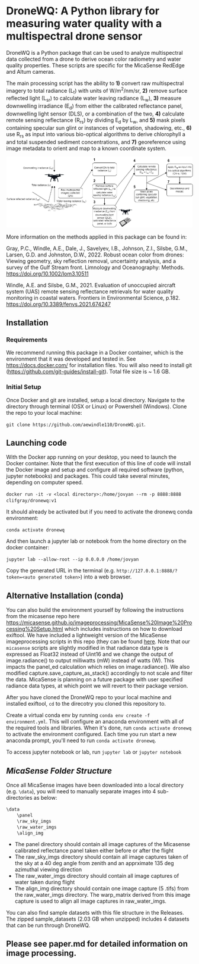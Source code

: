 # DroneWQ: A Python library for measuring water quality with a multispectral drone sensor


DroneWQ is a Python package that can be used to analyze multispectral data collected from a drone to derive ocean color radiometry and water quality properties. These scripts are specific for the MicaSense RedEdge and Altum cameras. 

The main processing script has the ability to **1)** convert raw multispectral imagery to total radiance (L<sub>t</sub>) with units of W/m<sup>2</sup>/nm/sr, **2)** remove surface reflected light (L<sub>sr</sub>) to calculate water leaving radiance (L<sub>w</sub>), **3)** measure downwelling irradiance (E<sub>d</sub>) from either the calibrated reflectance panel, downwelling light sensor (DLS), or a combination of the two, **4)** calculate remote sensing reflectance (R<sub>rs</sub>) by dividing E<sub>d</sub> by L<sub>w</sub>, and **5)** mask pixels containing specular sun glint or instances of vegetation, shadowing, etc., **6)** use R<sub>rs</sub> as input into various bio-optical algorithms to derive chlorophyll a and total suspended sediment concentrations, and **7)** georeference using image metadata to orient and map to a known coordinate system. 

![Caption for example figure.\label{fig:DroneWQ_workflow}](DroneWQ_workflow.png)

More information on the methods applied in this package can be found in:

Gray, P.C., Windle, A.E., Dale, J., Savelyev, I.B., Johnson, Z.I., Silsbe, G.M., Larsen, G.D. and Johnston, D.W., 2022. Robust ocean color from drones: Viewing geometry, sky reflection removal, uncertainty analysis, and a survey of the Gulf Stream front. Limnology and Oceanography: Methods. https://doi.org/10.1002/lom3.10511

Windle, A.E. and Silsbe, G.M., 2021. Evaluation of unoccupied aircraft system (UAS) remote sensing reflectance retrievals for water quality monitoring in coastal waters. Frontiers in Environmental Science, p.182. https://doi.org/10.3389/fenvs.2021.674247


## Installation

### Requirements

We recommend running this package in a Docker container, which is the environment that it was developed and tested in. See https://docs.docker.com/ for installation files. You will also need to install git (https://github.com/git-guides/install-git). Total file size is ~ 1.6 GB.

### Initial Setup

Once Docker and git are installed, setup a local directory. Navigate to the directory through terminal (OSX or Linux) or Powershell (Windows). Clone the repo to your local machine: 

`git clone https://github.com/aewindle110/DroneWQ.git`.  

## Launching code
    
With the Docker app running on your desktop, you need to launch the Docker container. Note that the first execution of this line of code will install the Docker image  and setup and configure all required software (python, jupyter notebooks) and packages. This could take several minutes, depending on computer speed.
    
`docker run -it -v <local directory>:/home/jovyan --rm -p 8888:8888 clifgray/dronewq:v1`

It should already be activated but if you need to activate the dronewq conda environment: 

`conda activate dronewq`

And then launch a jupyter lab or notebook from the home directory on the docker container:

`jupyter lab --allow-root --ip 0.0.0.0 /home/jovyan`

Copy the generated URL in the terminal (e.g. `http://127.0.0.1:8888/?token=<auto generated token>`) into a web browser.

## Alternative Installation (conda) 

You can also build the environment yourself by following the instructions from the micasense repo here https://micasense.github.io/imageprocessing/MicaSense%20Image%20Processing%20Setup.html which includes instructions on how to download exiftool. We have included a lightweight version of the MicaSense imageprocessing scripts in this repo (they can be found [here](https://github.com/micasense/imageprocessing). Note that our `micasense` scripts are slightly modified in that radiance data type is expressed as Float32 instead of Uint16 and we change the output of image.radiance() to output milliwatts (mW) instead of watts (W). This impacts the panel_ed calculation which relies on image.radiance(). We also modified capture.save_capture_as_stack() accordingly to not scale and filter the data. MicaSense is planning on a future package with user specified radiance data types, at which point we will revert to their package version.

After you have cloned the DroneWQ repo to your local machine and installed exiftool, `cd` to the direcotry you cloned this repository to.

Create a virtual conda env by running `conda env create -f environment.yml`. This will configure an anaconda environment with all of the required tools and libraries. 
When it's done, run `conda activate dronewq` to activate the environment configured.
Each time you run start a new anaconda prompt, you'll need to run `conda activate dronewq`.

To access jupyter notebook or lab, run `jupyter lab` or `jupyter notebook`


## ***MicaSense Folder Structure*** 
Once all MicaSense images have been downloaded into a local directory (e.g. `\data`), you will need to manually separate images into 4 sub-directories as below:
```
\data
    \panel
    \raw_sky_imgs
    \raw_water_imgs
    \align_img
```
* The panel directory should contain all image captures of the Micasense calibrated reflectance panel taken either before or after the flight 
* The raw_sky_imgs directory should contain all image captures taken of the sky at a 40 deg angle from zenith and an apprximate 135 deg azimuthal viewing direction
* The raw_water_imgs directory should contain all image captures of water taken during flight 
* The align_img directory should contain one image capture (5 .tifs) from the raw_water_imgs directory. The warp_matrix derived from this image capture is used to align all image captures in raw_water_imgs. 

You can also find sample datasets with this file structure in the Releases. The zipped sample_datasets (2.03 GB when unzipped) includes 4 datasets that can be run through DroneWQ.

## 

## Please see paper.md for detailed information on image processing.
